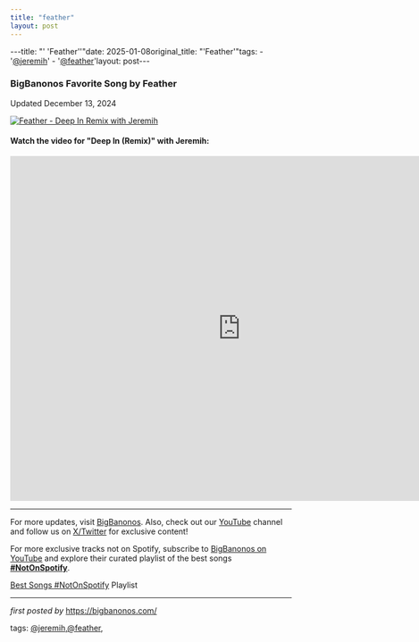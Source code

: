 ```yaml
---
title: "feather"
layout: post
---
```

---title: "' 'Feather''"date: 2025-01-08original_title: "'Feather'"tags:  - '[@jeremih](/tags/jeremih/)'  - '[@feather](/tags/feather/)'layout: post---<h3>BigBanonos Favorite Song by Feather</h3><p>Updated December 13, 2024</p> <!-- Featured Image --><div > <a href="https://i.scdn.co/image/ab67616d00001e028e8d88bc9ce81d1fbf6df923" target="_blank"> <img src="https://i.scdn.co/image/ab67616d00001e028e8d88bc9ce81d1fbf6df923" alt="Feather - Deep In Remix with Jeremih"> </a></div> <!-- YouTube Video Embed --><h4>Watch the video for "Deep In (Remix)" with Jeremih:</h4><div > <iframe width="824" height="618" src="https://www.youtube.com/embed/pbt1vPn4L90" title="Feather & Jeremih - Deep In (Remix) [Official Audio]" frameborder="0" allow="accelerometer; autoplay; clipboard-write; encrypted-media; gyroscope; picture-in-picture; web-share" referrerpolicy="strict-origin-when-cross-origin" allowfullscreen></iframe></div> <hr /><p>For more updates, visit <a href="https://bigbanonos.com/" rel="noopener" target="_blank">BigBanonos</a>. Also, check out our <a href="https://www.youtube.com/[@BigBanonos](/tags/BigBanonos/)" target="_blank">YouTube</a> channel and follow us on <a href="https://x.com/bigbanonos" target="_blank">X/Twitter</a> for exclusive content!</p><!--Subscribe and Playlist Links--><div>    <p>For more exclusive tracks not on Spotify, subscribe to <a href="https://www.youtube.com/[@BigBanonos](/tags/BigBanonos/)" target="_blank">BigBanonos on YouTube</a> and explore their curated playlist of the best songs <strong>[#NotOnSpotify](/tags/NotOnSpotify/)</strong>.</p>    <p><a href="https://www.youtube.com/playlist?list=PLtuNtuTatqI0kFahUCbtbfenC_ET5O_tr" target="_blank">Best Songs [#NotOnSpotify](/tags/NotOnSpotify/) Playlist<br /></a></p></div><hr /><p><em>first posted by</em> <a href="https://bigbanonos.com/" rel="noopener" target="_new">https://bigbanonos.com/</a></p><p>tags: [@jeremih](/tags/jeremih/),[@feather](/tags/feather/),</p>
